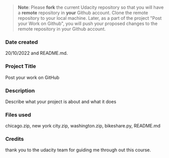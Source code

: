 >**Note**: Please **fork** the current Udacity repository so that you will have a **remote** repository in **your** Github account. Clone the remote repository to your local machine. Later, as a part of the project "Post your Work on Github", you will push your proposed changes to the remote repository in your Github account.

### Date created
20/10/2022 and README.md.

### Project Title
Post your work on GitHub

### Description
Describe what your project is about and what it does

### Files used
chicago.zip, new york city.zip, washington.zip, bikeshare.py, README.md

### Credits
thank you to the udacity team for guiding me through out this course.

